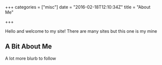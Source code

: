 +++
categories = ["misc"]
date = "2016-02-18T12:10:34Z"
title = "About Me"

+++

Hello and welcome to my site! There are many sites but this one is my mine

## A Bit About Me

A lot more blurb to follow
